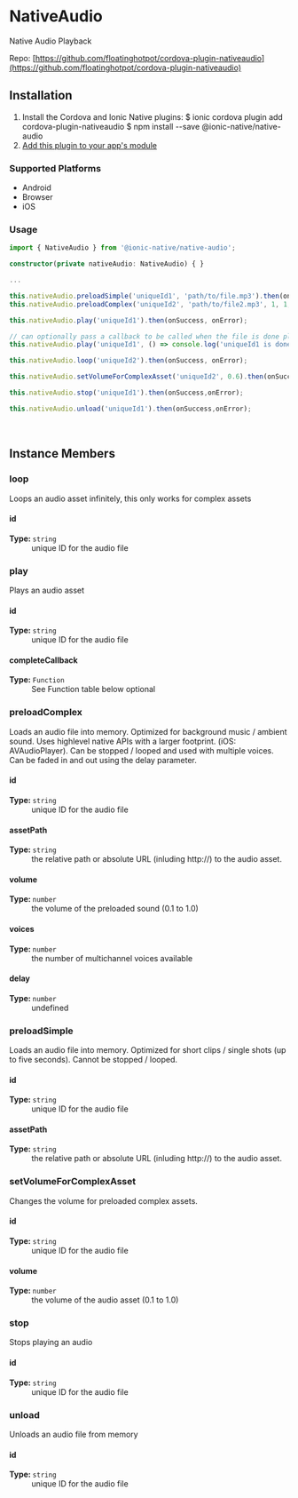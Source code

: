 # NativeAudio 

Native Audio Playback

Repo: [https://github.com/floatinghotpot/cordova-plugin-nativeaudio](https://github.com/floatinghotpot/cordova-plugin-nativeaudio)



## Installation 

<ol>
<li>Install the Cordova and Ionic Native plugins:
<code-block language="shell">$ ionic cordova plugin add cordova-plugin-nativeaudio
$ npm install --save @ionic-native/native-audio
</code-block>
</li>
<li><a href="/docs/native/#Add_Plugins_to_Your_App_Module">Add this plugin to your app's module</a></li>
</ol>



### Supported Platforms

* Android
* Browser
* iOS




### Usage


```typescript
import { NativeAudio } from '@ionic-native/native-audio';

constructor(private nativeAudio: NativeAudio) { }

...

this.nativeAudio.preloadSimple('uniqueId1', 'path/to/file.mp3').then(onSuccess, onError);
this.nativeAudio.preloadComplex('uniqueId2', 'path/to/file2.mp3', 1, 1, 0).then(onSuccess, onError);

this.nativeAudio.play('uniqueId1').then(onSuccess, onError);

// can optionally pass a callback to be called when the file is done playing
this.nativeAudio.play('uniqueId1', () => console.log('uniqueId1 is done playing'));

this.nativeAudio.loop('uniqueId2').then(onSuccess, onError);

this.nativeAudio.setVolumeForComplexAsset('uniqueId2', 0.6).then(onSuccess,onError);

this.nativeAudio.stop('uniqueId1').then(onSuccess,onError);

this.nativeAudio.unload('uniqueId1').then(onSuccess,onError);

```




<p><br></p>

## Instance Members

### loop

Loops an audio asset infinitely, this only works for complex assets

<dl>
<dt><h4>id</h4><strong>Type: </strong><code>string</code></dt>
<dd>unique ID for the audio file</dd>
</dl>

### play

Plays an audio asset

<dl>
<dt><h4>id</h4><strong>Type: </strong><code>string</code></dt>
<dd>unique ID for the audio file</dd><dt><h4>completeCallback</h4><strong>Type: </strong><code>Function</code></dt>
<dd>See Function table below <span class="tag">optional</span></dd>
</dl>

### preloadComplex

Loads an audio file into memory. Optimized for background music / ambient sound. Uses highlevel native APIs with a larger footprint. (iOS: AVAudioPlayer). Can be stopped / looped and used with multiple voices. Can be faded in and out using the delay parameter.

<dl>
<dt><h4>id</h4><strong>Type: </strong><code>string</code></dt>
<dd>unique ID for the audio file</dd><dt><h4>assetPath</h4><strong>Type: </strong><code>string</code></dt>
<dd>the relative path or absolute URL (inluding http://) to the audio asset.</dd><dt><h4>volume</h4><strong>Type: </strong><code>number</code></dt>
<dd>the volume of the preloaded sound (0.1 to 1.0)</dd><dt><h4>voices</h4><strong>Type: </strong><code>number</code></dt>
<dd>the number of multichannel voices available</dd><dt><h4>delay</h4><strong>Type: </strong><code>number</code></dt>
<dd>undefined</dd>
</dl>

### preloadSimple

Loads an audio file into memory. Optimized for short clips / single shots (up to five seconds). Cannot be stopped / looped.

<dl>
<dt><h4>id</h4><strong>Type: </strong><code>string</code></dt>
<dd>unique ID for the audio file</dd><dt><h4>assetPath</h4><strong>Type: </strong><code>string</code></dt>
<dd>the relative path or absolute URL (inluding http://) to the audio asset.</dd>
</dl>

### setVolumeForComplexAsset

Changes the volume for preloaded complex assets.

<dl>
<dt><h4>id</h4><strong>Type: </strong><code>string</code></dt>
<dd>unique ID for the audio file</dd><dt><h4>volume</h4><strong>Type: </strong><code>number</code></dt>
<dd>the volume of the audio asset (0.1 to 1.0)</dd>
</dl>

### stop

Stops playing an audio

<dl>
<dt><h4>id</h4><strong>Type: </strong><code>string</code></dt>
<dd>unique ID for the audio file</dd>
</dl>

### unload

Unloads an audio file from memory

<dl>
<dt><h4>id</h4><strong>Type: </strong><code>string</code></dt>
<dd>unique ID for the audio file</dd>
</dl>

<p><br></p>


